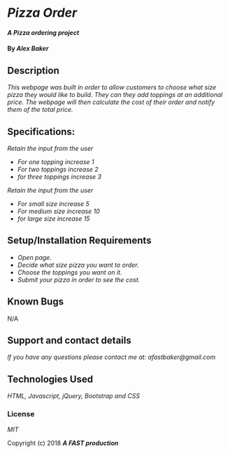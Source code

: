 
# _Pizza Order_

#### _A Pizza ordering project_

#### By _**Alex Baker**_

## Description

_This webpage was built in order to allow customers to choose what size pizza they would like to build. They can they add toppings at an additional price. The webpage will then calculate the cost of their order and notify them of the total price._

## Specifications:

_Retain the input from the user_  
* _For one topping increase 1_
* _For two toppings increase 2_
* _for three toppings increase 3_

_Retain the input from the user_
* _For small size increase 5_
* _For medium size increase 10_
* _for large size increase 15_

## Setup/Installation Requirements

* _Open page._
* _Decide what size pizza you want to order._
* _Choose the toppings you want on it._
* _Submit your pizza in order to see the cost._

## Known Bugs

N/A

## Support and contact details

_If you have any questions please contact me at: afastbaker@gmail.com_

## Technologies Used

_HTML, Javascript, jQuery, Bootstrap and CSS_

### License

*MIT*

Copyright (c) 2018 **_A FAST production_**
